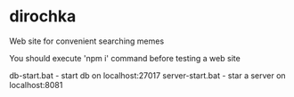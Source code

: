 # dirochka
Web site for convenient searching memes

You should execute 'npm i' command before testing a web site

db-start.bat - start db on localhost:27017
server-start.bat - star a server on localhost:8081
